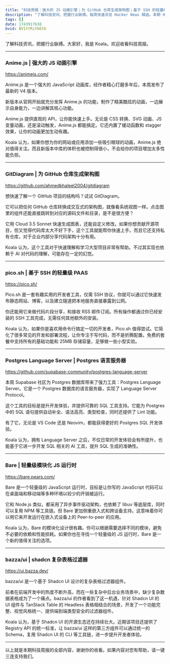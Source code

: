 ```yaml
---
title: "科技周报｜强大的 JS 动画引擎；为 GitHub 仓库生成架构图；基于 SSH 的轻量级 PAAS"
description: "了解科技资讯、把握行业脉搏。每周快速浏览 Hacker News 精选。本期 Hacker Newsletter 地址：https://buttondown.com/hacker-newsletter/archive/hacker-newsletter-740/"
tags: []
date: 1743917638
bvid: BV1tYRiYbEt6
---
```

了解科技资讯，把握行业脉搏。大家好，我是 Koala。欢迎收看科技周报。

---

### Anime.js | 强大的 JS 动画引擎
https://animejs.com/

Anime.js 是一个强大的 JavaScript 动画库，经作者精心打磨多年后，本周发布了最新的 V4 版本。

新版本从官网开始就充分发挥 Anime.js 的功能，制作了精美酷炫的动画，一边展示自身能力，一边讲解其核心功能。

Anime.js 提供直观的 API，让你能快速上手。无论是 CSS 转换、SVG 动画、JS 变量动画，还是滚动触发，Anime.js 都能搞定。它还内置了缓动函数和 stagger 效果，让你的动画更加生动有趣。

Koala 认为，如果你想为你的网站或应用添加一些吸引眼球的动画，Anime.js 绝对值得关注。而且新版本中库的体积也被控制得很小，不会给你的项目增加太多性能负担。

---

### GitDiagram | 为 GitHub 仓库生成架构图
https://github.com/ahmedkhaleel2004/gitdiagram

想快速了解一个 GitHub 项目的结构吗？试试 GitDiagram。

它可以把任何 GitHub 仓库转换成交互式的架构图，就像看系统视图一样。点击图里的组件还能直接跳转到对应的源码文件和目录，是不是很方便？

它用 Cloud 3.5 Sonnet 快速生成图表，还能自定义修改。如果你想贡献开源项目，但又觉得代码库太大不好下手，这个工具就能帮你快速上手。而且它还支持私有仓库，对于企业内部分享代码架构十分有用。

Koala 认为，这个工具对于快速理解和学习大型项目非常有帮助。不过其实现也依赖于 AI 对代码的理解，可能存在一定的幻觉。

---

### pico.sh | 基于 SSH 的轻量级 PAAS
https://pico.sh/

Pico.sh 是一套有趣实用的开发者工具，仅需 SSH 协议，你就可以通过它快速发布静态网站、博客，以及建立隧道把本地服务直接暴露到公网。

你还能用它来做代码片段分享，和接收 RSS 邮件订阅。所有操作都通过你已经安装的 SSH 工具完成，无需任何其他额外的安装。

Koala 认为，如果你是喜欢用命令行搞定一切的开发者，Pico.sh 值得尝试。它简化了很多常见的开发和部署流程，让你专注于写代码，而不是折腾配置。免费的套餐中支持所有的基础功能和 25MB 存储容量，足够做一些小型实验。

---

### Postgres Language Server | Postgres 语言服务器
https://github.com/supabase-community/postgres-language-server

本周 Supabase 社区为 Postgres 数据库带来了强力工具：Postgres Language Server。它是一个 Postgres 数据库的语言服务器，实现了 Language Server Protocol。

这个工具的目标是提升开发体验，并提供可靠的 SQL 工具支持。它能为 Postgres 中的 SQL 语句提供自动补全、语法高亮、类型检查，同时还提供了 Lint 功能。

有了它，无论是 VS Code 还是 Neovim，都能获得更好的 Postgres SQL 开发体验。

Koala 认为，拥有 Language Server 之后，不仅日常的开发体验会有所提升，也能基于它进一步开发 SQL 相关的 AI 工具，提升 SQL 生成的准确性。

---

### Bare | 轻量级模块化 JS 运行时
https://bare.pears.com/

Bare 是一个轻量级的 JavaScript 运行时，目标是让你写的 JavaScript 代码可以在桌面端和移动端等多种环境以较少的开销被运行。

它和 Node.js 类似，都采用了异步事件驱动架构，也依赖了 libuv 等底层库，同时可以复用 NPM 等工具链。但 Bare 更加侧重嵌入式和跨设备支持。这意味着你可以用它来开发运行在嵌入式设备上的 Peer-to-peer 的应用。

Koala 认为，Bare 的模块化设计很有趣。你可以根据需要选择不同的模块，避免不必要的依赖和性能损耗。如果你也在寻找一个轻量级的 JS 运行时，Bare 是一个新的值得关注的选项。

---

### bazza/ui | shadcn 复杂表格过滤器
https://ui.bazza.dev/

bazza/ui 是一个基于 Shadcn UI 设计的复杂表格过滤器组件。

前者在前端开发中的热度不断升高，而在一些复杂中后台业务场景中，缺少复杂数据表格成为了一个痛点。bazza/ui 的作者看到了这一机遇，针对 Shadcn UI 的 UI 组件与 TanStack Table 的 Headless 表格相结合的场景，开发了一个功能完整、视觉风格统一、提供端到端类型安全的过滤器组件。

Koala 认为，基于 Shadcn UI 的开源生态还在持续壮大。近期该项目还提供了 Registry API 的统一标准，让 bazza/ui 这样的第三方组件可以通过统一的 Schema，复用 Shadcn UI 的 CLI 等工具链，进一步提升开发者体验。

---

以上就是本期科技周报的全部内容，谢谢你的收看。如果内容对您有帮助，请一键三连支持我们。

